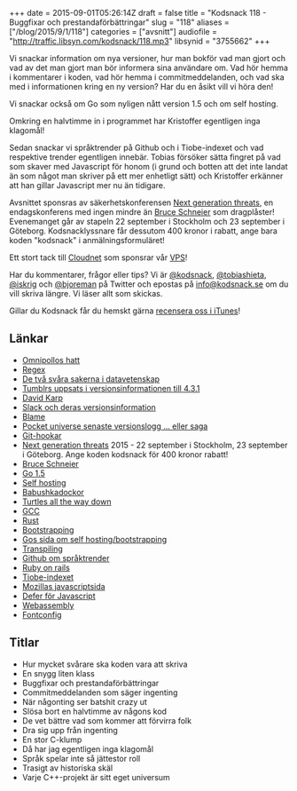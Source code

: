 +++
date = 2015-09-01T05:26:14Z
draft = false
title = "Kodsnack 118 - Buggfixar och prestandaförbättringar"
slug = "118"
aliases = ["/blog/2015/9/1/118"]
categories = ["avsnitt"]
audiofile = "http://traffic.libsyn.com/kodsnack/118.mp3"
libsynid = "3755662"
+++

Vi snackar information om nya versioner, hur man bokför vad man gjort och vad av det man gjort man bör informera sina användare om. Vad hör hemma i kommentarer i koden, vad hör hemma i commitmeddelanden, och vad ska med i informationen kring en ny version? Har du en åsikt vill vi höra den!

Vi snackar också om Go som nyligen nått version 1.5 och om self hosting.

Omkring en halvtimme in i programmet har Kristoffer egentligen inga klagomål!

Sedan snackar vi språktrender på Github och i Tiobe-indexet och vad respektive trender egentligen innebär. Tobias försöker sätta fingret på vad som skaver med Javascript för honom (i grund och botten att det inte landat än som något man skriver på ett mer enhetligt sätt) och Kristoffer erkänner att han gillar Javascript mer nu än tidigare.

Avsnittet sponsras av säkerhetskonferensen [Next generation threats](http://www.nextgenerationthreats.se), en endagskonferens med ingen mindre än [Bruce Schneier](https://en.wikipedia.org/wiki/Bruce_Schneier) som dragplåster! Evenemanget går av stapeln 22 september i Stockholm och 23 september i Göteborg. Kodsnacklyssnare får dessutom 400 kronor i rabatt, ange bara koden "kodsnack" i anmälningsformuläret!

Ett stort tack till [Cloudnet](http://www.cloudnet.se) som sponsrar vår [VPS](http://en.wikipedia.org/wiki/Virtual_private_server)!

Har du kommentarer, frågor eller tips? Vi är [@kodsnack](https://www.twitter.com/kodsnack), [@tobiashieta](https://www.twitter.com/tobiashieta), [@iskrig](https://www.twitter.com/iskrig) och [@bjoreman](https://www.twitter.com/bjoreman) på Twitter och epostas på [info@kodsnack.se](mailto:info@kodsnack.se) om du vill skriva längre. Vi läser allt som skickas.

Gillar du Kodsnack får du hemskt gärna [recensera oss i iTunes](http://itunes.apple.com/se/podcast/kodsnack/id561631498?l=en)!

## Länkar ##
* [Omnipollos hatt](http://www.omnipolloshatt.com/)
* [Regex](https://en.wikipedia.org/wiki/Regular_expression)
* [De två svåra sakerna i datavetenskap](http://martinfowler.com/bliki/TwoHardThings.html)
* [Tumblrs uppsats i versionsinformationen till 4.3.1](http://www.theguardian.com/technology/2015/aug/18/tumblr-app-release-notes-david-karp-rippling-muscles)
* [David Karp](https://en.wikipedia.org/wiki/David_Karp)
* [Slack och deras versionsinformation](http://www.subtraction.com/2014/12/05/slacks-release-notes/)
* [Blame](https://en.wikipedia.org/wiki/Annotation#Software_engineering)
* [Pocket universe senaste versionslogg … eller saga](http://bjoreman.com/files/pulog.html)
* [Git-hookar](https://git-scm.com/book/en/v2/Customizing-Git-Git-Hooks)
* [Next generation threats](http://www.nextgenerationthreats.se) 2015 - 22 september i Stockholm, 23 september i Göteborg. Ange koden kodsnack för 400 kronor rabatt!
* [Bruce Schneier](https://en.wikipedia.org/wiki/Bruce_Schneier)
* [Go  1.5](http://blog.golang.org/go1.5)
* [Self hosting](https://en.wikipedia.org/wiki/Self-hosting)
* [Babushkadockor](https://en.wikipedia.org/wiki/Matryoshka_doll)
* [Turtles all the way down](https://en.wikipedia.org/wiki/Turtles_all_the_way_down)
* [GCC](https://en.wikipedia.org/wiki/GCC)
* [Rust](https://www.rust-lang.org/)
* [Bootstrapping](https://en.wikipedia.org/wiki/Bootstrapping#Software_development)
* [Gos sida om self hosting/bootstrapping](https://golang.org/doc/go1.5#c)
* [Transpiling](https://en.wikipedia.org/wiki/Source-to-source_compiler)
* [Github om språktrender](https://github.com/blog/2047-language-trends-on-github)
* [Ruby on rails](https://en.wikipedia.org/wiki/Ruby_on_Rails)
* [Tiobe-indexet](http://www.tiobe.com/index.php/content/paperinfo/tpci/index.html)
* [Mozillas javascriptsida](https://developer.mozilla.org/sv-SE/docs/Web/JavaScript)
* [Defer för Javascript](http://www.w3schools.com/tags/att_script_defer.asp)
* [Webassembly](https://en.wikipedia.org/wiki/WebAssembly)
* [Fontconfig](http://www.freedesktop.org/wiki/Software/fontconfig/)

## Titlar ##
* Hur mycket svårare ska koden vara att skriva
* En snygg liten klass
* Buggfixar och prestandaförbättringar
* Commitmeddelanden som säger ingenting
* När någonting ser batshit crazy ut
* Slösa bort en halvtimme av någons kod
* De vet bättre vad som kommer att förvirra folk
* Dra sig upp från ingenting
* En stor C-klump
* Då har jag egentligen inga klagomål
* Språk spelar inte så jättestor roll
* Trasigt av historiska skäl
* Varje C++-projekt är sitt eget universum